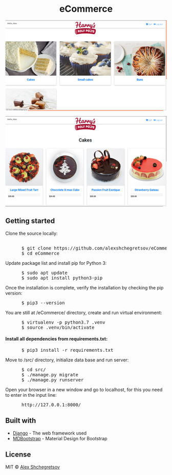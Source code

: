 <h1 align="center">eCommerce</h1>
<p align="center"><img src="images/Screenshot from 2019-07-11 03-37-58.png" width=650px></p>
<p align="center"><img src="images/Screenshot from 2019-07-11 03-38-18.png" width=650px></p>
<h2>Getting started</h2>
<p>Clone the source locally:</p>
<pre> 
      $ git clone https://github.com/alexshchegretsov/eCommerce.git
      $ cd eCommerce
</pre>
<p>Update package list and install pip for Python 3:</p>
<pre>
      $ sudo apt update
      $ sudo apt install python3-pip
</pre>
<p>Once the installation is complete, verify the installation by checking the pip version:</p>
<pre>
      $ pip3 --version
</pre>
<p>You are still at /eCommerce/ directory, create and run virtual environment:</p>
<pre>
      $ virtualenv -p python3.7 .venv
      $ source .venv/bin/activate
</pre>
<h4>Install all dependencies from requirements.txt:</h4>
<pre>
      $ pip3 install -r requirements.txt
</pre>
<p>Move to /src/ directory, initialize data base and run server:</p>
<pre>
      $ cd src/
      $ ./manage.py migrate
      $ ./manage.py runserver
</pre>
<p>Open your browser in a new window and go to localhost, for this you need to enter in the input line:</p>
<pre>
      http://127.0.0.1:8000/
</pre>
<h2>Built with</h2>
<ul>
  <li><a href="https://www.djangoproject.com/">Django</a> - The web framework used</li>
  <li><a href="https://mdbootstrap.com/">MDBootstrap</a> - Material Design for Bootstrap</li>
</ul>
<h2>License</h2>
<p>MIT &copy; <a href="https://github.com/alexshchegretsov">Alex Shchegretsov</a></p>
